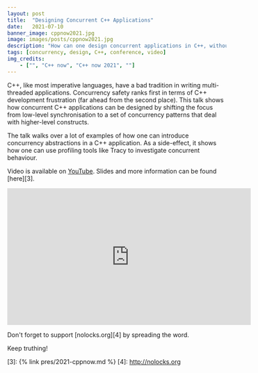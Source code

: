 ```yaml
---
layout: post
title:  "Designing Concurrent C++ Applications"
date:   2021-07-10
banner_image: cppnow2021.jpg
image: images/posts/cppnow2021.jpg
description: "How can one design concurrent applications in C++, without safety issues, with good performance"
tags: [concurrency, design, C++, conference, video]
img_credits:
    - ["", "C++ now", "C++ now 2021", ""]
---
```


C++, like most imperative languages, have a bad tradition in writing multi-threaded applications.
Concurrency safety ranks first in terms of C++ development frustration (far ahead from the second place).
This talk shows how concurrent C++ applications can be designed by shifting the focus from low-level synchronisation to a set of concurrency patterns that deal with higher-level constructs.

<!--more-->

The talk walks over a lot of examples of how one can introduce concurrency abstractions in a C++ application.
As a side-effect, it shows how one can use profiling tools like Tracy to investigate concurrent behaviour.

Video is available on [YouTube][2]. Slides and more information can be found [here][3].

<iframe width="560" height="315" src="https://www.youtube.com/embed/nGqE48_p6s4" title="YouTube video player" frameborder="0" allow="accelerometer; autoplay; clipboard-write; encrypted-media; gyroscope; picture-in-picture" allowfullscreen></iframe>

Don't forget to support [nolocks.org][4] by spreading the word.

Keep truthing!

[1]:    https://github.com/wolfpld/tracy
[2]:    https://www.youtube.com/watch?v=nGqE48_p6s4
[3]:    {% link pres/2021-cppnow.md %}
[4]:    http://nolocks.org